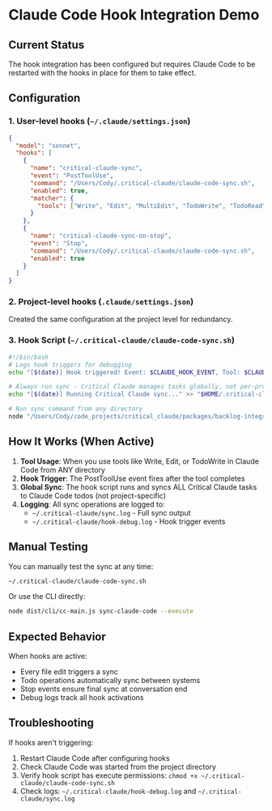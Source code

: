 # Claude Code Hook Integration Demo

## Current Status

The hook integration has been configured but requires Claude Code to be restarted with the hooks in place for them to take effect.

## Configuration

### 1. User-level hooks (`~/.claude/settings.json`)
```json
{
  "model": "sonnet",
  "hooks": [
    {
      "name": "critical-claude-sync",
      "event": "PostToolUse",
      "command": "/Users/Cody/.critical-claude/claude-code-sync.sh",
      "enabled": true,
      "matcher": {
        "tools": ["Write", "Edit", "MultiEdit", "TodoWrite", "TodoRead"]
      }
    },
    {
      "name": "critical-claude-sync-on-stop",
      "event": "Stop",
      "command": "/Users/Cody/.critical-claude/claude-code-sync.sh",
      "enabled": true
    }
  ]
}
```

### 2. Project-level hooks (`.claude/settings.json`)
Created the same configuration at the project level for redundancy.

### 3. Hook Script (`~/.critical-claude/claude-code-sync.sh`)
```bash
#!/bin/bash
# Logs hook triggers for debugging
echo "[$(date)] Hook triggered! Event: $CLAUDE_HOOK_EVENT, Tool: $CLAUDE_HOOK_TOOL, PWD: $PWD" >> "$HOME/.critical-claude/hook-debug.log"

# Always run sync - Critical Claude manages tasks globally, not per-project
echo "[$(date)] Running Critical Claude sync..." >> "$HOME/.critical-claude/hook-debug.log"

# Run sync command from any directory
node "/Users/Cody/code_projects/critical_claude/packages/backlog-integration/dist/cli/cc-main.js" sync-claude-code --execute 2>&1 | tee -a "$HOME/.critical-claude/sync.log"
```

## How It Works (When Active)

1. **Tool Usage**: When you use tools like Write, Edit, or TodoWrite in Claude Code from ANY directory
2. **Hook Trigger**: The PostToolUse event fires after the tool completes
3. **Global Sync**: The hook script runs and syncs ALL Critical Claude tasks to Claude Code todos (not project-specific)
4. **Logging**: All sync operations are logged to:
   - `~/.critical-claude/sync.log` - Full sync output
   - `~/.critical-claude/hook-debug.log` - Hook trigger events

## Manual Testing

You can manually test the sync at any time:
```bash
~/.critical-claude/claude-code-sync.sh
```

Or use the CLI directly:
```bash
node dist/cli/cc-main.js sync-claude-code --execute
```

## Expected Behavior

When hooks are active:
- Every file edit triggers a sync
- Todo operations automatically sync between systems
- Stop events ensure final sync at conversation end
- Debug logs track all hook activations

## Troubleshooting

If hooks aren't triggering:
1. Restart Claude Code after configuring hooks
2. Check Claude Code was started from the project directory
3. Verify hook script has execute permissions: `chmod +x ~/.critical-claude/claude-code-sync.sh`
4. Check logs: `~/.critical-claude/hook-debug.log` and `~/.critical-claude/sync.log`